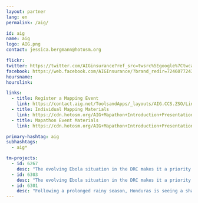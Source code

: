 ```yaml
---
layout: partner
lang: en
permalink: /aig/

id: aig
name: aig
logo: AIG.png
contact: jessica.bergmann@hotosm.org

flickr: 
twitter: https://twitter.com/AIGinsurance?ref_src=twsrc%5Egoogle%7Ctwcamp%5Eserp%7Ctwgr%5Eauthor
facebook: https://web.facebook.com/AIGInsurance/?brand_redir=724607724392388
hoursname:
hourslink:

links:
  - title: Register a Mapping Event
    link: https://contact.aig.net/ToolsandApps/_layouts/AIG.CCS.ZSO/LinksRedirector.aspx?link=GDG
  - title: Individual Mapping Materials
    link: https://cdn.hotosm.org/AIG+Mapathon+Introduction+Presentation.pptx
  - title: Mapathon Event Materials
    link: https://cdn.hotosm.org/AIG+Mapathon+Introduction+Presentation.pptx

primary-hashtag: aig
subhashtags:
  - aig*

tm-projects:
  - id: 6267
    desc: "The evolving Ebola situation in the DRC makes it a priority to map all tracks, pathways, health facilities and other infrastructure in towns and villages serving the borders. There is a severe lack of up-to-date and detailed maps of this area available to those involved in the fight to contain the potential outbreak."
  - id: 6303
    desc: "The evolving Ebola situation in the DRC makes it a priority to map all tracks, pathways, health facilities and other infrastructure in towns and villages serving the borders. There is a severe lack of up-to-date and detailed maps of this area available to those involved in the fight to contain the potential outbreak."
  - id: 6301
    desc: "Following a prolonged rainy season, Honduras is seeing a sharp increase in cases of dengue fever, with children particularly affected. To help bring the epidemic under control MSF is supporting community prevention efforts in one of the most affected regions as well as pediatric care at the Mario Catarino Rivas Hospital in San Pedro Sula, the second largest city in the country."
---
```

